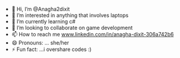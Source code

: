 - 👋 Hi, I’m @Anagha2dixit
- 👀 I’m interested in anything that involves laptops 
- 🌱 I’m currently learning c#
- 💞️ I’m looking to collaborate on game development 
- 📫 How to reach me www.linkedin.com/in/anagha-dixit-306a742b6
- 😄 Pronouns: ... she/her
- ⚡ Fun fact: ...i overshare codes :)

<!---
Anagha2dixit/Anagha2dixit is a ✨ special ✨ repository because its `README.md` (this file) appears on your GitHub profile.
You can click the Preview link to take a look at your changes.
--->
